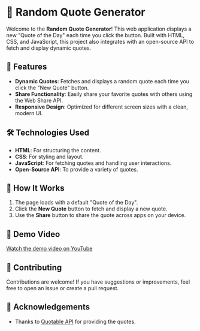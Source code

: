 # 🌟 Random Quote Generator

Welcome to the **Random Quote Generator**! This web application displays a new "Quote of the Day" each time you click the button. Built with HTML, CSS, and JavaScript, this project also integrates with an open-source API to fetch and display dynamic quotes.

## 🎨 Features

- **Dynamic Quotes**: Fetches and displays a random quote each time you click the "New Quote" button.
- **Share Functionality**: Easily share your favorite quotes with others using the Web Share API.
- **Responsive Design**: Optimized for different screen sizes with a clean, modern UI.

## 🛠️ Technologies Used

- **HTML**: For structuring the content.
- **CSS**: For styling and layout.
- **JavaScript**: For fetching quotes and handling user interactions.
- **Open-Source API**: To provide a variety of quotes.

## 🚀 How It Works

1. The page loads with a default "Quote of the Day".
2. Click the **New Quote** button to fetch and display a new quote.
3. Use the **Share** button to share the quote across apps on your device.

## 🎥 Demo Video

[Watch the demo video on YouTube](https://youtu.be/S5JyQTo3fOw)

## 🤝 Contributing

Contributions are welcome! If you have suggestions or improvements, feel free to open an issue or create a pull request.

## 🙏 Acknowledgements

- Thanks to [Quotable API](https://github.com/lukePeavey/quotable) for providing the quotes.
